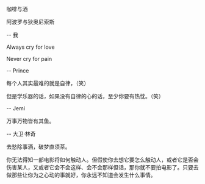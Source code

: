 咖啡与酒

阿波罗与狄奥尼索斯

-- 我

Always cry for love

Never cry for pain

-- Prince

每个人其实最难的就是自律，（笑）

但是学乐器的话，如果没有自律的心的话，至少你要有热忱。（笑）

-- Jemi

万事万物皆有其鱼。

-- 大卫·林奇

去愁除事酒，破梦直须茶。



你无法得知一部电影将如何触动人。但假使你去想它要怎么触动人，或者它是否会伤害某人，又或者它会不会这样、会不会那样但话，那你就不要拍电影了。只要去做那些让你为之心动的事就好，你永远不知道会发生什么事情。
